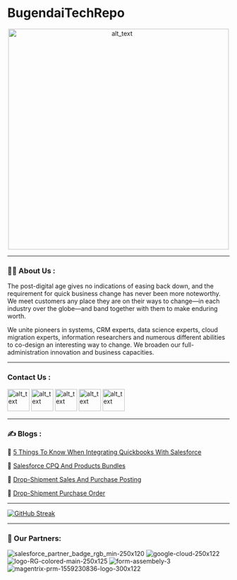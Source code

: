 # BugendaiTechRepo

<div id="header" align="center">
  
<img alt="alt_text" width="500px" target="blank" src="https://media.giphy.com/media/zoKdmndB8QBR2c0gjy/giphy.gif" />

</div>



---

### :technologist: About Us :

The post-digital age gives no indications of easing back down, and the requirement for quick business change has never been more noteworthy. We meet customers any place they are on their ways to change—in each industry over the globe—and band together with them to make enduring worth.

We unite pioneers in systems, CRM experts, data science experts, cloud migration experts, information researchers and numerous different abilities to co-design an interesting way to change. We broaden our full-administration innovation and business capacities.

---

### Contact Us :

[<img alt="alt_text" width="50px" target="blank" src="https://user-images.githubusercontent.com/92815583/198558742-6d287e6c-fd1b-4199-82cc-817443442956.png" />](https://www.linkedin.com/company/bugendaitech/mycompany/)
[<img alt="alt_text" width="50px" target="blank" src="https://user-images.githubusercontent.com/92815583/198286952-0d011885-d2b6-400e-ada6-f985bbdd2c1c.png" />](https://twitter.com/BugendaiTech?ref_src=twsrc%5Egoogle%7Ctwcamp%5Eserp%7Ctwgr%5Eauthor/)
[<img alt="alt_text" width="50px" src="https://user-images.githubusercontent.com/92815583/198286954-cd645d7f-ccb8-4eb1-9539-48379f4a0f87.png" />](https://www.instagram.com/bugendaitech/?hl=en/)
[<img alt="alt_text" width="50px" src="https://user-images.githubusercontent.com/92815583/198286956-5472c212-8b6b-43e2-8556-36edc2e32ccc.png" />](https://www.facebook.com/BugendaiTech/)
[<img alt="alt_text" width="50px" src="https://user-images.githubusercontent.com/92815583/198542207-d1d3672c-e9b5-4e4d-bb53-8c94026b5238.png" />](https://www.youtube.com/channel/UC-gLoWK24iQ4VnsyB926pdw/)


---
### :writing_hand: Blogs :

:large_blue_circle: [5 Things To Know When Integrating Quickbooks With Salesforce](https://bugendaitech.com/5-things-to-know-when-integrating-quickbooks-with-salesforce/)

:large_blue_circle: [Salesforce CPQ And Products Bundles](https://bugendaitech.com/salesforce-cpq-and-products-bundles/)

:large_blue_circle: [Drop-Shipment Sales And Purchase Posting](https://bugendaitech.com/drop-shipment-sales-and-purchase-posting/)

:large_blue_circle: [Drop-Shipment Purchase Order](https://bugendaitech.com/drop-shipment-purchase-order/)


---

[![GitHub Streak](https://github-readme-streak-stats.herokuapp.com?user=amanbugendaitech&theme=onedark_duo)](https://git.io/streak-stats)

---

### :handshake: Our Partners: 



![salesforce_partner_badge_rgb_min-250x120](https://user-images.githubusercontent.com/92815583/198545124-9b491edf-cda4-4a27-a1e8-0ffc42d25d90.png)
![google-cloud-250x122](https://user-images.githubusercontent.com/92815583/198545160-0abc7add-e157-48c7-9db0-40eceb6aadb8.png)
![logo-RG-colored-main-250x125](https://user-images.githubusercontent.com/92815583/198545199-842fe47d-3e9c-45c5-8ef5-0820900a88d0.png)
![form-assembely-3](https://user-images.githubusercontent.com/92815583/198545422-1c99640c-eef9-4f24-a7de-19e0530afab8.png)
![magentrix-prm-1559230836-logo-300x122](https://user-images.githubusercontent.com/92815583/198545462-404d780b-61c2-45ef-b99f-a0fd685dabdf.png)



<img src="https://komarev.com/ghpvc/?username=amanbugendaitech &style=flat-square&color=blue" align= "center" alt=""/>


